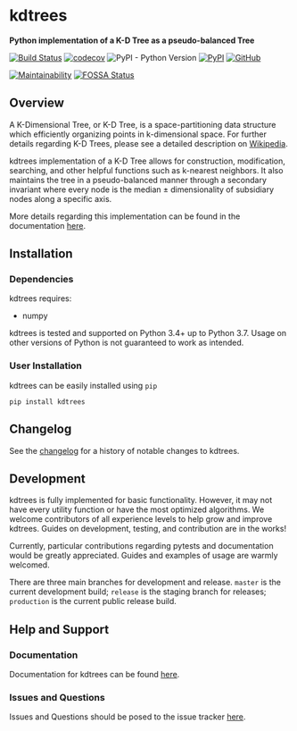 # kdtrees
**Python implementation of a K-D Tree as a pseudo-balanced Tree**

[![Build Status](https://travis-ci.com/paradoxysm/kdtrees.svg?branch=master)](https://travis-ci.com/paradoxysm/kdtrees)
[![codecov](https://codecov.io/gh/paradoxysm/kdtrees/branch/master/graph/badge.svg)](https://codecov.io/gh/paradoxysm/kdtrees)
![PyPI - Python Version](https://img.shields.io/pypi/pyversions/kdtrees)
[![PyPI](https://img.shields.io/pypi/v/kdtrees)](https://pypi.org/project/kdtrees/)
[![GitHub](https://img.shields.io/github/license/paradoxysm/kdtrees?color=blue)](https://github.com/paradoxysm/kdtrees/blob/master/LICENSE)

[![Maintainability](https://api.codeclimate.com/v1/badges/34ab5f0112f08e766e09/maintainability)](https://codeclimate.com/github/paradoxysm/kdtrees/maintainability)
[![FOSSA Status](https://app.fossa.com/api/projects/git%2Bgithub.com%2Fparadoxysm%2Fkdtrees.svg?type=shield)](https://app.fossa.com/projects/git%2Bgithub.com%2Fparadoxysm%2Fkdtrees?)

## Overview

A K-Dimensional Tree, or K-D Tree, is a space-partitioning data structure which efficiently organizing points in k-dimensional space. For further details regarding K-D Trees, please see a detailed description on [Wikipedia](https://en.wikipedia.org/wiki/K-d_tree).

kdtrees implementation of a K-D Tree allows for construction, modification, searching, and other helpful functions such as k-nearest neighbors. It also maintains the tree in a pseudo-balanced manner through a secondary invariant where every node is the median ± dimensionality of subsidiary nodes along a specific axis.

More details regarding this implementation can be found in the documentation [here](https://github.com/paradoxysm/kdtrees/tree/master/doc).

## Installation

### Dependencies

kdtrees requires:
- numpy

kdtrees is tested and supported on Python 3.4+ up to Python 3.7. Usage on other versions of Python is not guaranteed to work as intended.

### User Installation

kdtrees can be easily installed using ```pip```

```
pip install kdtrees
```

## Changelog

See the [changelog](https://github.com/paradoxysm/kdtrees/blob/master/CHANGES.md) for a history of notable changes to kdtrees.

## Development

kdtrees is fully implemented for basic functionality. However, it may not have every utility function or have the most optimized algorithms. We welcome contributors of all experience levels to help grow and improve kdtrees. Guides on development, testing, and contribution are in the works!

Currently, particular contributions regarding pytests and documentation would be greatly appreciated. Guides and examples of usage are warmly welcomed.

There are three main branches for development and release. `master` is the current development build; `release` is the staging branch for releases; `production` is the current public release build.

## Help and Support

### Documentation

Documentation for kdtrees can be found [here](https://github.com/paradoxysm/kdtrees/tree/master/doc).

### Issues and Questions

Issues and Questions should be posed to the issue tracker [here](https://github.com/paradoxysm/kdtrees/issues).
